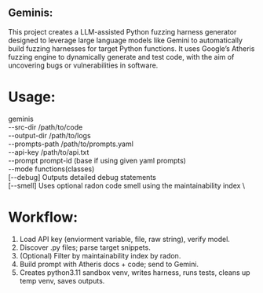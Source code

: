
## Geminis:
This project creates a LLM-assisted Python fuzzing harness generator designed to leverage large language models like Gemini to automatically build fuzzing harnesses for target Python functions. It uses Google’s Atheris fuzzing engine to dynamically generate and test code, with the aim of uncovering bugs or vulnerabilities in software.

# Usage:
  geminis \
    --src-dir /path/to/code \
    --output-dir /path/to/logs \
    --prompts-path /path/to/prompts.yaml \
    --api-key /path/to/api.txt \
    --prompt prompt-id (base if using given yaml prompts) \
    --mode functions(classes) \
    [--debug] Outputs detailed debug statements \
    [--smell] Uses optional radon code smell using the maintainability index \

# Workflow:
  1. Load API key (enviorment variable, file, raw string), verify model.
  2. Discover .py files; parse target snippets.
  3. (Optional) Filter by maintainability index by radon.
  4. Build prompt with Atheris docs + code; send to Gemini.
  5. Creates python3.11 sandbox venv, writes harness, runs tests, cleans up temp venv, saves outputs.
